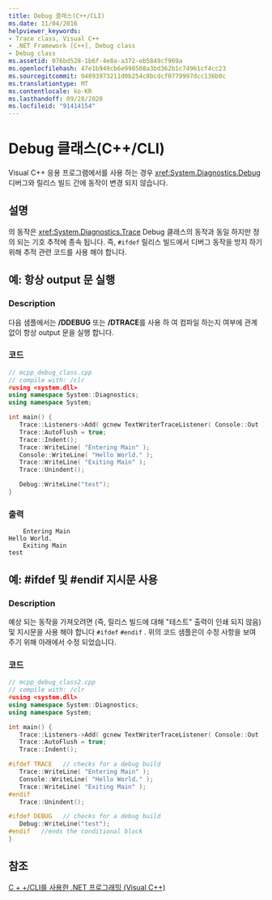 ```yaml
---
title: Debug 클래스(C++/CLI)
ms.date: 11/04/2016
helpviewer_keywords:
- Trace class, Visual C++
- .NET Framework [C++], Debug class
- Debug class
ms.assetid: 076bd528-1b6f-4e8a-a372-eb5849cf969a
ms.openlocfilehash: 47e1b949cb6e998508a3bd362b1c74961cf4cc23
ms.sourcegitcommit: 94893973211d0b254c8bcdcf0779997dcc136b0c
ms.translationtype: MT
ms.contentlocale: ko-KR
ms.lasthandoff: 09/28/2020
ms.locfileid: "91414154"
---
```

# <a name="debug-class-ccli"></a>Debug 클래스(C++/CLI)

Visual C++ 응용 프로그램에서를 사용 하는 경우 <xref:System.Diagnostics.Debug> 디버그와 릴리스 빌드 간에 동작이 변경 되지 않습니다.

## <a name="remarks"></a>설명

의 동작은 <xref:System.Diagnostics.Trace> Debug 클래스의 동작과 동일 하지만 정의 되는 기호 추적에 종속 됩니다. 즉, `#ifdef` 릴리스 빌드에서 디버그 동작을 방지 하기 위해 추적 관련 코드를 사용 해야 합니다.

## <a name="example-always-executes-output-statements"></a>예: 항상 output 문 실행

### <a name="description"></a>Description

다음 샘플에서는 **/DDEBUG** 또는 **/DTRACE**를 사용 하 여 컴파일 하는지 여부에 관계 없이 항상 output 문을 실행 합니다.

### <a name="code"></a>코드

```cpp
// mcpp_debug_class.cpp
// compile with: /clr
#using <system.dll>
using namespace System::Diagnostics;
using namespace System;

int main() {
   Trace::Listeners->Add( gcnew TextWriterTraceListener( Console::Out ) );
   Trace::AutoFlush = true;
   Trace::Indent();
   Trace::WriteLine( "Entering Main" );
   Console::WriteLine( "Hello World." );
   Trace::WriteLine( "Exiting Main" );
   Trace::Unindent();

   Debug::WriteLine("test");
}
```

### <a name="output"></a>출력

```Output
    Entering Main
Hello World.
    Exiting Main
test
```

## <a name="example-use-ifdef-and-endif-directives"></a>예: #ifdef 및 #endif 지시문 사용

### <a name="description"></a>Description

예상 되는 동작을 가져오려면 (즉, 릴리스 빌드에 대해 "테스트" 출력이 인쇄 되지 않음) 및 지시문을 사용 해야 합니다 `#ifdef` `#endif` . 위의 코드 샘플은이 수정 사항을 보여 주기 위해 아래에서 수정 되었습니다.

### <a name="code"></a>코드

```cpp
// mcpp_debug_class2.cpp
// compile with: /clr
#using <system.dll>
using namespace System::Diagnostics;
using namespace System;

int main() {
   Trace::Listeners->Add( gcnew TextWriterTraceListener( Console::Out ) );
   Trace::AutoFlush = true;
   Trace::Indent();

#ifdef TRACE   // checks for a debug build
   Trace::WriteLine( "Entering Main" );
   Console::WriteLine( "Hello World." );
   Trace::WriteLine( "Exiting Main" );
#endif
   Trace::Unindent();

#ifdef DEBUG   // checks for a debug build
   Debug::WriteLine("test");
#endif   //ends the conditional block
}
```

## <a name="see-also"></a>참조

[C + +/CLI를 사용한 .NET 프로그래밍 (Visual C++)](../dotnet/dotnet-programming-with-cpp-cli-visual-cpp.md)
